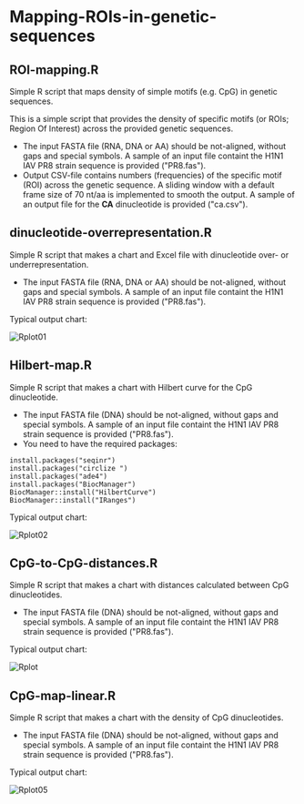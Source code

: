 # Mapping-ROIs-in-genetic-sequences

## ROI-mapping.R
Simple R script that maps density of simple motifs (e.g. CpG) in genetic sequences.

This is a simple script that provides the density of specific motifs (or ROIs; Region Of Interest) across the provided genetic sequences.
* The input FASTA file (RNA, DNA or AA) should be not-aligned, without gaps and special symbols. A sample of an input file containt the H1N1 IAV PR8 strain sequence is provided ("PR8.fas").
* Output CSV-file contains numbers (frequencies) of the specific motif (ROI) across the genetic sequence. A sliding window with a default frame size of 70 nt/aa is implemented to smooth the output. A sample of an output file for the **CA** dinucleotide is provided ("ca.csv").

## dinucleotide-overrepresentation.R

Simple R script that makes a chart and Excel file with dinucleotide over- or underrepresentation.

* The input FASTA file (RNA, DNA or AA) should be not-aligned, without gaps and special symbols. A sample of an input file containt the H1N1 IAV PR8 strain sequence is provided ("PR8.fas").

Typical output chart:

![Rplot01](https://user-images.githubusercontent.com/9166776/157060514-25d45f6d-028e-4938-a191-74a973b5d829.png)


## Hilbert-map.R

Simple R script that makes a chart with Hilbert curve for the CpG dinucleotide.

* The input FASTA file (DNA) should be not-aligned, without gaps and special symbols. A sample of an input file containt the H1N1 IAV PR8 strain sequence is provided ("PR8.fas").
* You need to have the required packages:
```
install.packages("seqinr")
install.packages("circlize ")
install.packages("ade4")
install.packages("BiocManager")
BiocManager::install("HilbertCurve")
BiocManager::install("IRanges")
```

Typical output chart:

![Rplot02](https://user-images.githubusercontent.com/9166776/157060563-fc23db8d-3b47-495f-ae2f-a7fe79fd55d5.png)

## CpG-to-CpG-distances.R

Simple R script that makes a chart with distances calculated between CpG dinucleotides.

* The input FASTA file (DNA) should be not-aligned, without gaps and special symbols. A sample of an input file containt the H1N1 IAV PR8 strain sequence is provided ("PR8.fas").

Typical output chart:

![Rplot](https://user-images.githubusercontent.com/9166776/157060843-02efa4e8-43b1-4081-b519-10ccabafc47a.png)

## CpG-map-linear.R

Simple R script that makes a chart with the density of CpG dinucleotides.

* The input FASTA file (DNA) should be not-aligned, without gaps and special symbols. A sample of an input file containt the H1N1 IAV PR8 strain sequence is provided ("PR8.fas").

Typical output chart:

![Rplot05](https://user-images.githubusercontent.com/9166776/157063306-045db4a0-955a-482d-acc7-f10c94419415.png)
